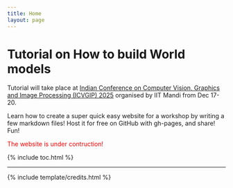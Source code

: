 ```yaml
---
title: Home
layout: page
---
```


# Tutorial on How to build World models 

Tutorial will take place at [Indian Conference on Computer Vision, Graphics and Image Processing (ICVGIP) 2025](https://icvgip.in/2025/) organised by IIT Mandi from Dec 17-20.

Learn how to create a super quick easy website for a workshop by writing a few markdown files! 
Host it for free on GitHub with gh-pages, and share!
Fun!


<span style="color: red;">The website is under contruction!</span>


{% include toc.html %}

------

{% include template/credits.html %}
